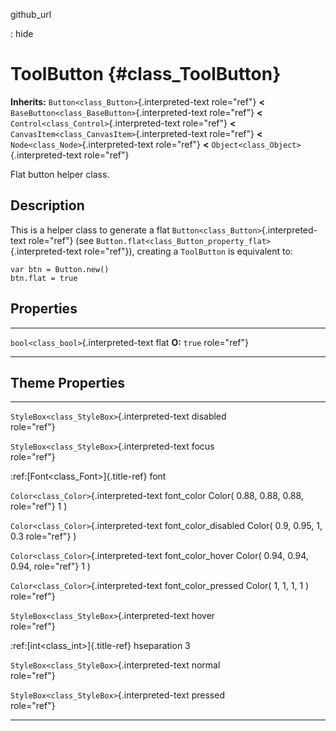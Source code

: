 github\_url

:   hide

ToolButton {#class_ToolButton}
==========

**Inherits:** `Button<class_Button>`{.interpreted-text role="ref"}
**\<** `BaseButton<class_BaseButton>`{.interpreted-text role="ref"}
**\<** `Control<class_Control>`{.interpreted-text role="ref"} **\<**
`CanvasItem<class_CanvasItem>`{.interpreted-text role="ref"} **\<**
`Node<class_Node>`{.interpreted-text role="ref"} **\<**
`Object<class_Object>`{.interpreted-text role="ref"}

Flat button helper class.

Description
-----------

This is a helper class to generate a flat
`Button<class_Button>`{.interpreted-text role="ref"} (see
`Button.flat<class_Button_property_flat>`{.interpreted-text
role="ref"}), creating a `ToolButton` is equivalent to:

    var btn = Button.new()
    btn.flat = true

Properties
----------

  -------------------------------------- ------ -----------------
  `bool<class_bool>`{.interpreted-text   flat   **O:** `true`
  role="ref"}                                   

  -------------------------------------- ------ -----------------

Theme Properties
----------------

  ---------------------------------------------- ----------------------- -------------------------
  `StyleBox<class_StyleBox>`{.interpreted-text   disabled                
  role="ref"}                                                            

  `StyleBox<class_StyleBox>`{.interpreted-text   focus                   
  role="ref"}                                                            

  :ref:[Font\<class\_Font\>]{.title-ref}         font                    

  `Color<class_Color>`{.interpreted-text         font\_color             Color( 0.88, 0.88, 0.88,
  role="ref"}                                                            1 )

  `Color<class_Color>`{.interpreted-text         font\_color\_disabled   Color( 0.9, 0.95, 1, 0.3
  role="ref"}                                                            )

  `Color<class_Color>`{.interpreted-text         font\_color\_hover      Color( 0.94, 0.94, 0.94,
  role="ref"}                                                            1 )

  `Color<class_Color>`{.interpreted-text         font\_color\_pressed    Color( 1, 1, 1, 1 )
  role="ref"}                                                            

  `StyleBox<class_StyleBox>`{.interpreted-text   hover                   
  role="ref"}                                                            

  :ref:[int\<class\_int\>]{.title-ref}           hseparation             3

  `StyleBox<class_StyleBox>`{.interpreted-text   normal                  
  role="ref"}                                                            

  `StyleBox<class_StyleBox>`{.interpreted-text   pressed                 
  role="ref"}                                                            
  ---------------------------------------------- ----------------------- -------------------------
